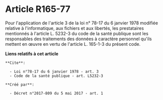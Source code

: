 # Article R165-77

Pour l'application de l'article 3 de la loi n° 78-17 du 6 janvier 1978 modifiée relative à l'informatique, aux fichiers et
aux libertés, les prestataires mentionnés à l'article L. 5232-3 du code de la santé publique sont les responsables des
traitements des données à caractère personnel qu'ils mettent en œuvre en vertu de l'article L. 165-1-3 du présent code.

**Liens relatifs à cet article**

	**Cite**:

	  - Loi n°78-17 du 6 janvier 1978 - art. 3
	  - Code de la santé publique - art. L5232-3

	**Créé par**:

	  - Décret n°2017-809 du 5 mai 2017 - art. 1
